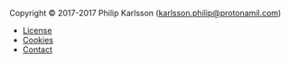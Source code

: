Copyright &copy; 2017-2017 Philip Karlsson (karlsson.philip@protonamil.com)

* [License](license)
* [Cookies](cookies)
* [Contact](contact)
